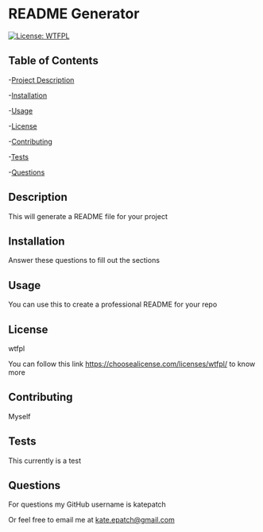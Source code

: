 
# README Generator

[![License: WTFPL](https://img.shields.io/badge/License-WTFPL-brightgreen.svg)](http://www.wtfpl.net/about/)

## Table of Contents

  -[Project Description](#Description)

  -[Installation](#Installation)

  -[Usage](#Usage)

  -[License](#License)

  -[Contributing](#Contributing)

  -[Tests](#Tests)

  -[Questions](#Questions)

## Description

This will generate a README file for your project

## Installation

Answer these questions to fill out the sections

## Usage

You can use this to create a professional README for your repo

## License

wtfpl

You can follow this link <https://choosealicense.com/licenses/wtfpl/> to know more

## Contributing

Myself

## Tests

This currently is a test

## Questions

For questions my GitHub username is katepatch

Or feel free to email me at kate.epatch@gmail.com
